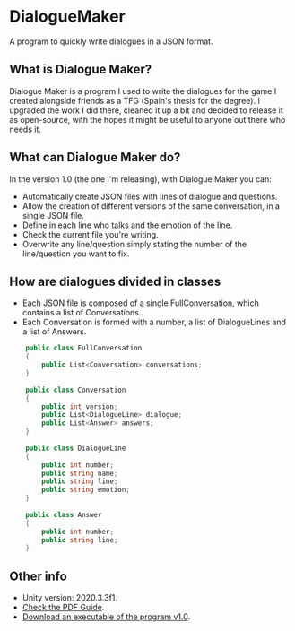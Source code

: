 # DialogueMaker
A program to quickly write dialogues in a JSON format.
## What is Dialogue Maker?
Dialogue Maker is a program I used to write the dialogues for the game I created alongside friends as a TFG (Spain's thesis for the degree). I upgraded the work I did there, cleaned it up a bit and decided to release it as open-source, with the hopes it might be useful to anyone out there who needs it.
## What can Dialogue Maker do?
In the version 1.0 (the one I'm releasing), with Dialogue Maker you can:
* Automatically create JSON files with lines of dialogue and questions.
* Allow the creation of different versions of the same conversation, in a single JSON file.
* Define in each line who talks and the emotion of the line.
* Check the current file you're writing.
* Overwrite any line/question simply stating the number of the line/question you want to fix.
## How are dialogues divided in classes
* Each JSON file is composed of a single FullConversation, which contains a list of Conversations.
* Each Conversation is formed with a number, a list of DialogueLines and a list of Answers.
```csharp
    public class FullConversation
    {
        public List<Conversation> conversations;
    }
    
    public class Conversation
    {
        public int version;
        public List<DialogueLine> dialogue;
        public List<Answer> answers;
    }
    
    public class DialogueLine
    {
        public int number;
        public string name;
        public string line;
        public string emotion;
    }
    
    public class Answer
    {
        public int number;
        public string line;
    }
```
## Other info
* Unity version: 2020.3.3f1.
* [Check the PDF Guide](https://github.com/Marron121/DialogueMaker/blob/67e4434578a7ebc4f4302063ede81279fadc7c8a/Dialogue%20Maker%20Guide.pdf).
* [Download an executable of the program v1.0](https://drive.google.com/file/d/1WHBhN7x1wyKPjr_8fuiZ8Ry4chA24oiN/view?usp=sharing).
